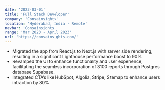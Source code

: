 ```yaml
---
date: '2023-03-01'
title: 'Full Stack Developer'
company: 'Consainsights'
location: 'Hyderabad, India · Remote'
navbar: 'Consainsights'
range: 'Mar 2023 - April 2023'
url: 'https://consainsights.com/'
---
```


- Migrated the app from React.js to Next.js with server side rendering, resulting in a significant Lighthouse performance boost to 90%
- Revamped the UI to enhance functionality and user experience, facilitating the seamless incorporation of 3100 reports through Postgres database Supabase.
- Integrated CTA’s like HubSpot, Algolia, Stripe, Sitemap to enhance users intraction by 80%
